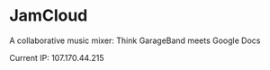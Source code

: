 # JamCloud
A collaborative music mixer: Think GarageBand meets Google Docs  

Current IP: 107.170.44.215

